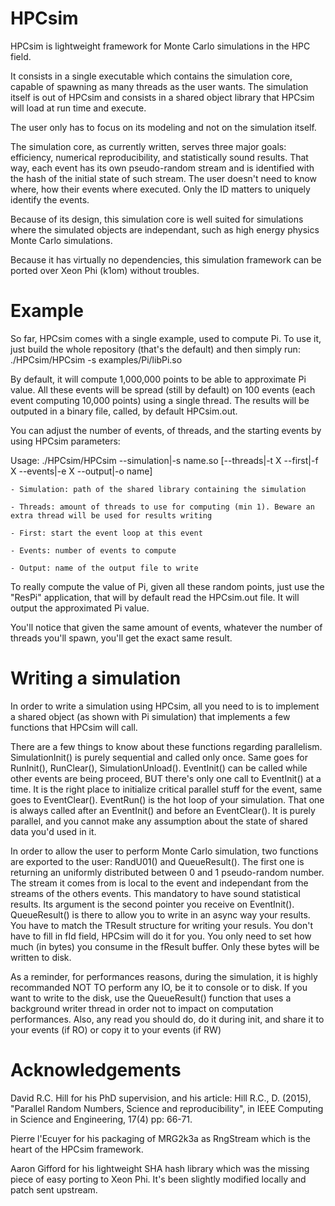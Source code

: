 # HPCsim

HPCsim is lightweight framework for Monte Carlo simulations in the HPC field.

It consists in a single executable which contains the simulation core, capable of spawning as many threads as the user wants. The simulation itself is out of HPCsim and consists in a shared object library that HPCsim will load at run time and execute.

The user only has to focus on its modeling and not on the simulation itself.

The simulation core, as currently written, serves three major goals: efficiency, numerical reproducibility, and statistically sound results. That way, each event has its own pseudo-random stream and is identified with the hash of the initial state of such stream. The user doesn't need to know where, how their events where executed. Only the ID matters to uniquely identify the events.

Because of its design, this simulation core is well suited for simulations where the simulated objects are independant, such as high energy physics Monte Carlo simulations.

Because it has virtually no dependencies, this simulation framework can be ported over Xeon Phi (k1om) without troubles.

# Example

So far, HPCsim comes with a single example, used to compute Pi. To use it, just build the whole repository (that's the default) and then simply run: ./HPCsim/HPCsim -s examples/Pi/libPi.so

By default, it will compute 1,000,000 points to be able to approximate Pi value. All these events will be spread (still by default) on 100 events (each event computing 10,000 points) using a single thread. The results will be outputed in a binary file, called, by default HPCsim.out.

You can adjust the number of events, of threads, and the starting events by using HPCsim parameters:

Usage: ./HPCsim/HPCsim --simulation|-s name.so [--threads|-t X --first|-f X --events|-e X --output|-o name]

	- Simulation: path of the shared library containing the simulation
	
	- Threads: amount of threads to use for computing (min 1). Beware an extra thread will be used for results writing
	
	- First: start the event loop at this event
	
	- Events: number of events to compute
	
	- Output: name of the output file to write

To really compute the value of Pi, given all these random points, just use the "ResPi" application, that will by default read the HPCsim.out file. It will output the approximated Pi value.

You'll notice that given the same amount of events, whatever the number of threads you'll spawn, you'll get the exact same result.

# Writing a simulation

In order to write a simulation using HPCsim, all you need to is to implement a shared object (as shown with Pi simulation) that implements a few functions that HPCsim will call.

There are a few things to know about these functions regarding parallelism. SimulationInit() is purely sequential and called only once. Same goes for RunInit(), RunClear(), SimulationUnload(). EventInit() can be called while other events are being proceed, BUT there's only one call to EventInit() at a time. It is the right place to initialize critical parallel stuff for the event, same goes to EventClear(). EventRun() is the hot loop of your simulation. That one is always called after an EventInit() and before an EventClear(). It is purely parallel, and you cannot make any assumption about the state of shared data you'd used in it.

In order to allow the user to perform Monte Carlo simulation, two functions are exported to the user: RandU01() and QueueResult(). The first one is returning an uniformly distributed between 0 and 1 pseudo-random number. The stream it comes from is local to the event and independant from the streams of the others events. This mandatory to have sound statistical results. Its argument is the second pointer you receive on EventInit(). QueueResult() is there to allow you to write in an async way your results. You have to match the TResult structure for writing your resuls. You don't have to fill in fId field, HPCsim will do it for you. You only need to set how much (in bytes) you consume in the fResult buffer. Only these bytes will be written to disk.

As a reminder, for performances reasons, during the simulation, it is highly recommanded NOT TO perform any IO, be it to console or to disk. If you want to write to the disk, use the QueueResult() function that uses a background writer thread in order not to impact on computation performances. Also, any read you should do, do it during init, and share it to your events (if RO) or copy it to your events (if RW)

# Acknowledgements

David R.C. Hill for his PhD supervision, and his article: 
Hill R.C., D. (2015), "Parallel Random Numbers, Science and reproducibility", in IEEE Computing in Science and Engineering, 17(4) pp: 66-71.

Pierre l'Ecuyer for his packaging of MRG2k3a as RngStream which is the heart of the HPCsim framework.

Aaron Gifford for his lightweight SHA hash library which was the missing piece of easy porting to Xeon Phi. It's been slightly modified locally and patch sent upstream.
